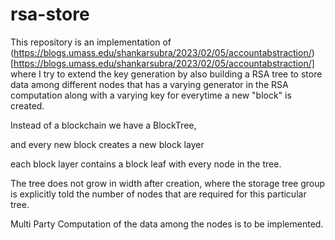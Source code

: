 # rsa-store

This repository is an implementation of (https://blogs.umass.edu/shankarsubra/2023/02/05/accountabstraction/)[https://blogs.umass.edu/shankarsubra/2023/02/05/accountabstraction/] where I try to extend the key generation by also building a RSA tree to store data among different nodes that has a varying generator in the RSA computation along with a varying key for everytime a new "block" is created.

Instead of a blockchain we have a BlockTree, 

and every new block creates a new block layer 

each block layer contains a block leaf with every node in the tree. 

The tree does not grow in width after creation, where the storage tree group is explicitly told the number of nodes that are required for this particular tree. 

Multi Party Computation of the data among the nodes is to be implemented.
